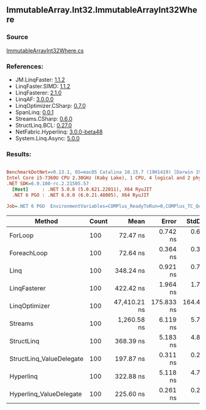 ﻿## ImmutableArray.Int32.ImmutableArrayInt32Where

### Source
[ImmutableArrayInt32Where.cs](../LinqBenchmarks/ImmutableArray/Int32/ImmutableArrayInt32Where.cs)

### References:
- JM.LinqFaster: [1.1.2](https://www.nuget.org/packages/JM.LinqFaster/1.1.2)
- LinqFaster.SIMD: [1.1.2](https://www.nuget.org/packages/LinqFaster.SIMD/1.0.3)
- LinqFasterer: [2.1.0](https://www.nuget.org/packages/LinqFasterer/2.1.0)
- LinqAF: [3.0.0.0](https://www.nuget.org/packages/LinqAF/3.0.0.0)
- LinqOptimizer.CSharp: [0.7.0](https://www.nuget.org/packages/LinqOptimizer.CSharp/0.7.0)
- SpanLinq: [0.0.1](https://www.nuget.org/packages/SpanLinq/0.0.1)
- Streams.CSharp: [0.6.0](https://www.nuget.org/packages/Streams.CSharp/0.6.0)
- StructLinq.BCL: [0.27.0](https://www.nuget.org/packages/StructLinq/0.27.0)
- NetFabric.Hyperlinq: [3.0.0-beta48](https://www.nuget.org/packages/NetFabric.Hyperlinq/3.0.0-beta48)
- System.Linq.Async: [5.0.0](https://www.nuget.org/packages/System.Linq.Async/5.0.0)

### Results:
``` ini

BenchmarkDotNet=v0.13.1, OS=macOS Catalina 10.15.7 (19H1419) [Darwin 19.6.0]
Intel Core i5-7360U CPU 2.30GHz (Kaby Lake), 1 CPU, 4 logical and 2 physical cores
.NET SDK=6.0.100-rc.2.21505.57
  [Host]     : .NET 5.0.6 (5.0.621.22011), X64 RyuJIT
  .NET 6 PGO : .NET 6.0.0 (6.0.21.48005), X64 RyuJIT

Job=.NET 6 PGO  EnvironmentVariables=COMPlus_ReadyToRun=0,COMPlus_TC_QuickJitForLoops=1,COMPlus_TieredPGO=1  Runtime=.NET 6.0  

```
|                   Method | Count |         Mean |      Error |     StdDev |          Ratio | RatioSD |   Gen 0 | Allocated |
|------------------------- |------ |-------------:|-----------:|-----------:|---------------:|--------:|--------:|----------:|
|                  ForLoop |   100 |     72.47 ns |   0.742 ns |   0.694 ns |       baseline |         |       - |         - |
|              ForeachLoop |   100 |     72.64 ns |   0.364 ns |   0.304 ns |   1.00x faster |   0.01x |       - |         - |
|                     Linq |   100 |    348.24 ns |   0.921 ns |   0.769 ns |   4.79x slower |   0.02x |  0.0229 |      48 B |
|             LinqFasterer |   100 |    422.42 ns |   1.964 ns |   1.741 ns |   5.82x slower |   0.05x |  0.3443 |     720 B |
|            LinqOptimizer |   100 | 47,410.21 ns | 175.833 ns | 164.474 ns | 654.29x slower |   7.24x | 13.8550 |  29,051 B |
|                  Streams |   100 |  1,260.58 ns |   6.119 ns |   5.724 ns |  17.40x slower |   0.18x |  0.2899 |     608 B |
|               StructLinq |   100 |    368.39 ns |   5.183 ns |   4.848 ns |   5.08x slower |   0.10x |  0.0153 |      32 B |
| StructLinq_ValueDelegate |   100 |    197.87 ns |   0.311 ns |   0.291 ns |   2.73x slower |   0.03x |       - |         - |
|                Hyperlinq |   100 |    322.88 ns |   5.118 ns |   4.787 ns |   4.46x slower |   0.07x |       - |         - |
|  Hyperlinq_ValueDelegate |   100 |    225.60 ns |   0.261 ns |   0.218 ns |   3.10x slower |   0.02x |       - |         - |

